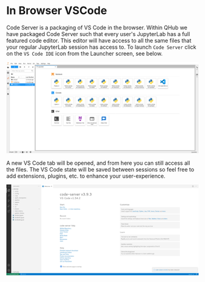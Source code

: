 # In Browser VSCode

Code Server is a packaging of VS Code in the browser. Within QHub we
have packaged Code Server such that every user's JupyterLab has a full
featured code editor. This editor will have access to all the same
files that your regular JupyterLab session has access to. To launch
`Code Server` click on the `VS Code IDE` icon from the Launcher screen, see below.

![QHub Kernel Selection](../images/qhub_kernel_selection.png)

A new VS Code tab will be opened, and from here you can still access
all the files. The VS Code state will be saved between sessions so feel free to add extensions, plugins, etc. to enhance your user-experience.

![VSCode in browser](../images/qhub_vscode.png)
